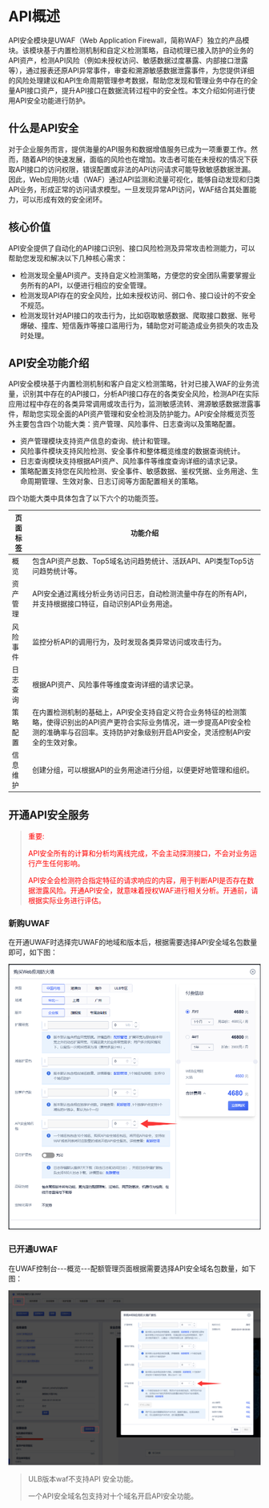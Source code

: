 # API概述

API安全模块是UWAF（Web Application Firewall，简称WAF）独立的产品模块。该模块基于内置检测机制和自定义检测策略，自动梳理已接入防护的业务的API资产，检测API风险（例如未授权访问、敏感数据过度暴露、内部接口泄露等），通过报表还原API异常事件，审查和溯源敏感数据泄露事件，为您提供详细的风险处理建议和API生命周期管理参考数据，帮助您发现和管理业务中存在的全量API接口资产，提升API接口在数据流转过程中的安全性。本文介绍如何进行使用API安全功能进行防护。

## 什么是API安全

对于企业服务而言，提供海量的API服务和数据增值服务已成为一项重要工作。然而，随着API的快速发展，面临的风险也在增加。攻击者可能在未授权的情况下获取API接口的访问权限，错误配置或非法的API访问请求可能导致敏感数据泄漏。因此，Web应用防火墙（WAF）通过API监测和流量可视化，能够自动发现和归类API业务，形成正常的访问请求模型。一旦发现异常API访问，WAF结合其处置能力，可以形成有效的安全闭环。

## 核心价值

API安全提供了自动化的API接口识别、接口风险检测及异常攻击检测能力，可以帮助您发现和解决以下几种核心需求：

- 检测发现全量API资产。支持自定义检测策略，方便您的安全团队需要掌握业务所有的API，以便进行相应的安全管理。
- 检测发现API存在的安全风险，比如未授权访问、弱口令、接口设计的不安全不规范。
- 检测发现针对API接口的攻击行为，比如窃取敏感数据、爬取接口数据、账号爆破、撞库、短信轰炸等接口滥用行为，辅助您对可能造成业务损失的攻击及时处理。

## API安全功能介绍

API安全模块基于内置检测机制和客户自定义检测策略，针对已接入WAF的业务流量，识别其中存在的API接口，分析API接口存在的各类安全风险，检测API在实际应用过程中存在的各类异常调用或攻击行为，监测敏感流转、溯源敏感数据泄露事件，帮助您实现全面的API资产管理和安全检测及防护能力。API安全除概览页签外主要包含四个功能大类：资产管理、风险事件、日志查询以及策略配置。

- 资产管理模块支持资产信息的查询、统计和管理。
- 风险事件模块支持风险检测、安全事件和整体概览维度的数据查询统计。
- 日志查询模块支持根据API资产、风险事件等维度查询详细的请求记录。
- 策略配置支持您在风险检测、安全事件、敏感数据、鉴权凭据、业务用途、生命周期管理、生效对象、日志订阅等方面配置相关的策略。

四个功能大类中具体包含了以下六个的功能页签。

| 页面标签 | 功能介绍                                                     |
| -------- | ------------------------------------------------------------ |
| 概览     | 包含API资产总数、Top5域名访问趋势统计、活跃API、API类型Top5访问趋势统计等。 |
| 资产管理 | API安全通过离线分析业务访问日志，自动检测流量中存在的所有API，并支持根据接口特征，自动识别API业务用途。 |
| 风险事件 | 监控分析API的调用行为，及时发现各类异常访问或攻击行为。      |
| 日志查询 | 根据API资产、风险事件等维度查询详细的请求记录。              |
| 策略配置 | 在内置检测机制的基础上，API安全支持自定义符合业务特征的检测策略，使得识别出的API资产更符合实际业务情况，进一步提高API安全检测的准确率与召回率。支持防护对象级别开启API安全，灵活控制API安全的生效对象。 |
| 信息维护 | 创建分组，可以根据API的业务用途进行分组，以便更好地管理和组织。 |

## 开通API安全服务

> <p style="color: red;">重要:</p>
>
> <p style="color: red;">API安全所有的计算和分析均离线完成，不会主动探测接口，不会对业务运行产生任何影响。</p>
>
> <p style="color: red;">API安全会检测符合指定特征的请求响应的内容，用于判断API是否存在数据泄露风险。开通API安全，就意味着授权WAF进行相关分析。开通前，请根据实际业务进行评估。
>
> 

### 新购UWAF

​	在开通UWAF时选择完UWAF的地域和版本后，根据需要选择API安全域名包数量即可，如下图：

![](/images/api-security/buy-apisec.png)



### 已开通UWAF

​	在UWAF控制台---概览---配额管理页面根据需要选择API安全域名包数量，如下图：

![](/images/api-security/ext-apsec.png)

> ULB版本waf不支持API 安全功能。
>
> 一个API安全域名包支持对十个域名开启API安全功能。
